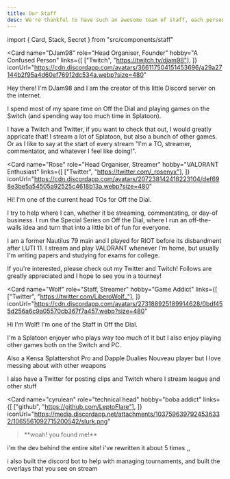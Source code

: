 ```yaml
---
title: Our Staff
desc: We're thankful to have such an awesome team of staff, each person contributes to a key part of Off the Dial. If any of them interest you, feel free to read about them here.
---
```


import { Card, Stack, Secret } from "src/components/staff"

<Stack>

<Card
name="DJam98"
role="Head Organiser, Founder"
hobby="A Confused Person"
links={[
["Twitch", "https://twitch.tv/djam98"],
]}
iconUrl="https://cdn.discordapp.com/avatars/366117504151453696/a29a27144b2f95a4d60ef76912dc534a.webp?size=480"

>

Hey there! I'm DJam98 and I am the creator of this little Discord
server on the internet.

I spend most of my spare time on Off the Dial and playing games on
the Switch (and spending way too much time in Splatoon).

I have a Twitch and Twitter, if you want to check that out, I would greatly appricate that! I stream a lot of Splatoon, but also a bunch of other games. Or as I like to say at the start of every stream "I'm a TO, streamer, commentator, and whatever I feel like doing!".

</Card>

<Card
name="Rose"
role="Head Organiser, Streamer"
hobby="VALORANT Enthusiast"
links={[
["Twitter", "https://twitter.com/_rosenyx"],
]}
iconUrl="https://cdn.discordapp.com/avatars/207238142418223104/def698e3be5a54505a92525c4618b13a.webp?size=480"

>

Hi! I'm one of the current head TOs for Off the Dial.

I try to help where I can, whether it be streaming, commentating, or day-of business. I run the Special Series on Off the Dial, where I run an off-the-walls idea and turn that into a little bit of fun for everyone.

I am a former Nautilus 79 main and I played for RIOT before its disbandment after LUTI 11. I stream and play VALORANT whenever I'm home, but usually I'm writing papers and studying for exams for college.

If you're interested, please check out my Twitter and Twitch! Follows are greatly appreciated and I hope to see you in a tourney!

</Card>

<Card
name="Wolf"
role="Staff, Streamer"
hobby="Game Addict"
links={[
["Twitter", "https://twitter.com/LiberoWolf_"],
]}
iconUrl="https://cdn.discordapp.com/avatars/273188925189914628/0bdf455d256a6c9a05570cb367f7a457.webp?size=480"

>

Hi I'm Wolf! I'm one of the Staff in Off the Dial.

I'm a Splatoon enjoyer who plays way too much of it but I also enjoy playing other games both on the Switch and PC.

Also a Kensa Splattershot Pro and Dapple Dualies Nouveau player but I love messing about with other weapons

I also have a Twitter for posting clips and Twitch where I stream league and other stuff

</Card>

<Secret><Card
name="cyrulean"
role="technical head"
hobby="boba addict"
links={[
["github", "https://github.com/LeptoFlare"],
]}
iconUrl="https://media.discordapp.net/attachments/1037596397924536332/1065561092715200542/slurk.png"

>

> <p className="text-xl">**woah! you found me!**</p>

i'm the dev behind the entire site! i've rewritten it about 5 times ,,

i also built the discord bot to help with managing tournaments, and built the overlays that you see on stream

</Card></Secret>

</Stack>
